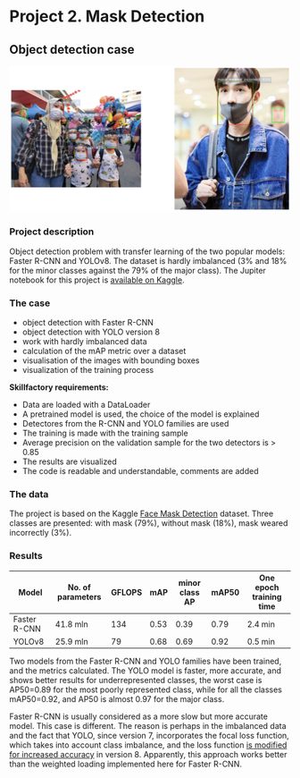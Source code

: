 # Project 2. Mask Detection
## Object detection case

![](figs/output.png)

### Project description
Object detection problem with transfer learning of the two popular models: Faster R-CNN and YOLOv8. The dataset is hardly imbalanced (3% and 18% for the minor classes against the 79% of the major class). The Jupiter notebook for this project is [available on Kaggle](https://www.kaggle.com/code/dkudryavtsev/mask-detection-faster-r-snn-vs-yolov8).

### The case    

* object detection with Faster R-CNN
* object detection with YOLO version 8
* work with hardly imbalanced data
* calculation of the mAP metric over a dataset
* visualisation of the images with bounding boxes
* visualization of the training process

**Skillfactory requirements:**  
* Data are loaded with a DataLoader
* A pretrained model is used, the choice of the model is explained
* Detectores from the R-CNN and YOLO families are used 
* The training is made with the training sample
* Average precision on the validation sample for the two detectors is > 0.85
* The results are visualized
* The code is readable and understandable, comments are added

### The data
The project is based on the Kaggle [Face Mask Detection](https://www.kaggle.com/datasets/andrewmvd/face-mask-detection) dataset. Three classes are presented: with mask (79%), without mask (18%), mask weared incorrectly (3%).
  
### Results
| Model | No. of parameters | GFLOPS| mAP | minor class AP | mAP50  | One epoch training time |
|---|---|---|---|---|---|---|
| Faster R-CNN | 41.8 mln  | 134 | 0.53  | 0.39 | 0.79  | 2.4 min |
| YOLOv8 | 25.9 mln | 79 | 0.68 | 0.69 | 0.92 | 0.5 min |


Two models from the Faster R-CNN and YOLO families have been trained, and the metrics calculated. The YOLO model is faster, more accurate, and shows better results for underrepresented classes, the worst case is AP50=0.89 for the most poorly represented class, while for all the classes mAP50=0.92, and AP50 is almost 0.97 for the major class.

Faster R-CNN is usually considered as a more slow but more accurate model. This case is different. The reason is perhaps in the imbalanced data and the fact that YOLO, since version 7, incorporates the focal loss function, which takes into account class imbalance, and the loss function [is modified for increased accuracy](https://encord.com/blog/yolo-object-detection-guide/) in version 8. Apparently, this approach works better than the weighted loading implemented here for Faster R-CNN.